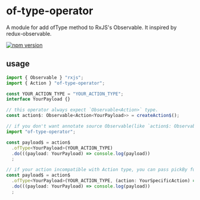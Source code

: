 # of-type-operator

A module for add ofType method to RxJS's Observable.
It inspired by redux-observable.

[![npm version](https://badge.fury.io/js/of-type-operator.svg)](https://badge.fury.io/js/of-type-operator)

## usage

```javascript
import { Observable } "rxjs";
import { Action } "of-type-operator";

const YOUR_ACTION_TYPE = "YOUR_ACTION_TYPE";
interface YourPayload {}

// this operator always expect `Observable<Action>` type.
const action$: Observable<Action<YourPayload>> = createAction$();

// if you don't want annotate source Observable(like `action$: Observable<Action>`), import module is only necessary to add this operator.
import "of-type-operator";

const payload$ = action$
  .ofType<YourPayload>(YOUR_ACTION_TYPE)
  .do(((payload: YourPayload) => console.log(payload))
  ;

// if your action incompatible with Action type, you can pass pickBy function to pick for your own type.
const payload$ = action$
  .ofType<YourPayload>(YOUR_ACTION_TYPE, (action: YourSpecificAction) => action.yourSpecficProperty)
  .do(((payload: YourPayload) => console.log(payload))
  ;
```